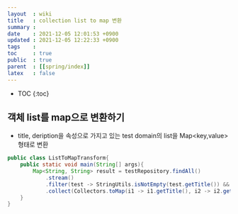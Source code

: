 ```yaml
---
layout  : wiki
title   : collection list to map 변환
summary : 
date    : 2021-12-05 12:01:53 +0900
updated : 2021-12-05 12:22:33 +0900
tags    : 
toc     : true
public  : true
parent  : [[spring/index]]
latex   : false
---
```

* TOC
{:toc}


## 객체 list를 map으로 변환하기

- title, deription을 속성으로 가지고 있는 test domain의 list을 Map<key,value> 형태로 변환
 
```java
public class ListToMapTransform{
    public static void main(String[] args){
        Map<String, String> result = testRepository.findAll()
            .stream()
            .filter(test -> StringUtils.isNotEmpty(test.getTitle()) && StringUtils.isNotEmpty(test.getDescription()))
            .collect(Collectors.toMap(i1 -> i1.getTitle(), i2 -> i2.getDescription()));
    }
}
```

